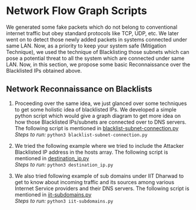 # Network Flow Graph Scripts

We generated some fake packets which do not belong to conventional internet traffic but obey standard protocols like TCP, UDP, etc. We later went on to detect those newly added packets in systems connected under same LAN. Now, as a priority to keep your system safe (Mitigation Technique), we used the technique of Blacklisting those subnets which can pose a potential threat to all the system which are connected under same LAN. Now, in this section, we propose some basic Reconnaissance over the Blacklisted IPs obtained above.

## Network Reconnaissance on Blacklists

1. Proceeding over the same idea, we just glanced over some techniques to get some holistic idea of blacklisted IPs. We developed a simple python script which would give a graph diagram to get more idea on how those Blacklisted IPs/subnets are connected over to DNS servers. The following script is mentioned in [blacklist-subnet-connection.py](https://github.com/nikunjpansari/network-flow-graph-scripts/tree/main/Scripts/blacklist-subnet-connection.py) <br>
*Steps to run:* `python3 blacklist-subnet-connection.py`

2. We tried the following example where we tried to include the Attacker Blacklisted IP address in the hosts array. The following script is mentioned in [destination_ip.py](https://github.com/rishitsaiya/network-flow-graph-scripts/blob/main/Scripts/destination_ip.py) <br>
*Steps to run:* `python3 destination_ip.py`

3. We also tried following example of sub domains under IIT Dharwad to get to know about incoming traffic and its sources among various Internet Service providers and their DNS servers. The following script is mentioned in [iit-subdomains.py](https://github.com/rishitsaiya/network-flow-graph-scripts/blob/main/Scripts/iit-subdomains.py) <br>
*Steps to run:* `python3 iit-subdomains.py`

